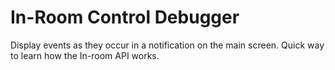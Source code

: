 # In-Room Control Debugger
Display events as they occur in a notification on the main screen. Quick way to learn how the In-room API works.
